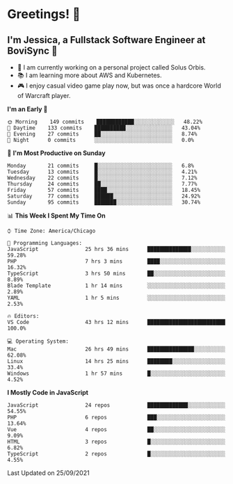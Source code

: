 # Greetings! 🧠

## I'm Jessica, a Fullstack Software Engineer at BoviSync 🐄

- 🌟 I am currently working on a personal project called Solus Orbis.
- 📚 I am learning more about AWS and Kubernetes.
- 🎮 I enjoy casual video game play now, but was once a hardcore World of Warcraft player.

<!--START_SECTION:waka-->
**I'm an Early 🐤** 

```text
🌞 Morning    149 commits    ████████████░░░░░░░░░░░░░   48.22% 
🌆 Daytime    133 commits    ██████████░░░░░░░░░░░░░░░   43.04% 
🌃 Evening    27 commits     ██░░░░░░░░░░░░░░░░░░░░░░░   8.74% 
🌙 Night      0 commits      ░░░░░░░░░░░░░░░░░░░░░░░░░   0.0%

```
📅 **I'm Most Productive on Sunday** 

```text
Monday       21 commits     █░░░░░░░░░░░░░░░░░░░░░░░░   6.8% 
Tuesday      13 commits     █░░░░░░░░░░░░░░░░░░░░░░░░   4.21% 
Wednesday    22 commits     █░░░░░░░░░░░░░░░░░░░░░░░░   7.12% 
Thursday     24 commits     ██░░░░░░░░░░░░░░░░░░░░░░░   7.77% 
Friday       57 commits     ████░░░░░░░░░░░░░░░░░░░░░   18.45% 
Saturday     77 commits     ██████░░░░░░░░░░░░░░░░░░░   24.92% 
Sunday       95 commits     ███████░░░░░░░░░░░░░░░░░░   30.74%

```


📊 **This Week I Spent My Time On** 

```text
⌚︎ Time Zone: America/Chicago

💬 Programming Languages: 
JavaScript               25 hrs 36 mins      ██████████████░░░░░░░░░░░   59.28% 
PHP                      7 hrs 3 mins        ████░░░░░░░░░░░░░░░░░░░░░   16.32% 
TypeScript               3 hrs 50 mins       ██░░░░░░░░░░░░░░░░░░░░░░░   8.89% 
Blade Template           1 hr 14 mins        ░░░░░░░░░░░░░░░░░░░░░░░░░   2.89% 
YAML                     1 hr 5 mins         ░░░░░░░░░░░░░░░░░░░░░░░░░   2.53%

🔥 Editors: 
VS Code                  43 hrs 12 mins      █████████████████████████   100.0%

💻 Operating System: 
Mac                      26 hrs 49 mins      ███████████████░░░░░░░░░░   62.08% 
Linux                    14 hrs 25 mins      ████████░░░░░░░░░░░░░░░░░   33.4% 
Windows                  1 hr 57 mins        █░░░░░░░░░░░░░░░░░░░░░░░░   4.52%

```

**I Mostly Code in JavaScript** 

```text
JavaScript               24 repos            █████████████░░░░░░░░░░░░   54.55% 
PHP                      6 repos             ███░░░░░░░░░░░░░░░░░░░░░░   13.64% 
Vue                      4 repos             ██░░░░░░░░░░░░░░░░░░░░░░░   9.09% 
HTML                     3 repos             █░░░░░░░░░░░░░░░░░░░░░░░░   6.82% 
TypeScript               2 repos             █░░░░░░░░░░░░░░░░░░░░░░░░   4.55%

```



 Last Updated on 25/09/2021
<!--END_SECTION:waka-->

<!--
**jessikuh/jessikuh** is a ✨ _special_ ✨ repository because its `README.md` (this file) appears on your GitHub profile.

Here are some ideas to get you started:

- 🔭 I’m currently working on ...
- 🌱 I’m currently learning ...
- 👯 I’m looking to collaborate on ...
- 🤔 I’m looking for help with ...
- 💬 Ask me about ...
- 📫 How to reach me: ...
- 😄 Pronouns: ...
- ⚡ Fun fact: ...
-->
